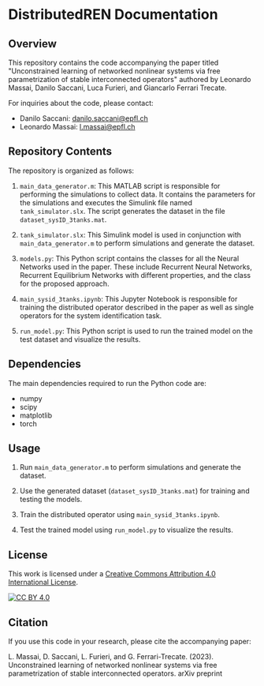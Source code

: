 # DistributedREN Documentation

## Overview

This repository contains the code accompanying the paper titled "Unconstrained learning of networked nonlinear systems via free parametrization of stable interconnected operators" authored by Leonardo Massai, Danilo Saccani, Luca Furieri, and Giancarlo Ferrari Trecate.

For inquiries about the code, please contact:

- Danilo Saccani: danilo.saccani@epfl.ch
- Leonardo Massai: l.massai@epfl.ch

## Repository Contents

The repository is organized as follows:

1. `main_data_generator.m`: This MATLAB script is responsible for performing the simulations to collect data. It contains the parameters for the simulations and executes the Simulink file named `tank_simulator.slx`. The script generates the dataset in the file `dataset_sysID_3tanks.mat`.

2. `tank_simulator.slx`: This Simulink model is used in conjunction with `main_data_generator.m` to perform simulations and generate the dataset.

3. `models.py`: This Python script contains the classes for all the Neural Networks used in the paper. These include Recurrent Neural Networks, Recurrent Equilibrium Networks with different properties, and the class for the proposed approach.

4. `main_sysid_3tanks.ipynb`: This Jupyter Notebook is responsible for training the distributed operator described in the paper as well as single operators for the system identification task.

5. `run_model.py`: This Python script is used to run the trained model on the test dataset and visualize the results.

## Dependencies

The main dependencies required to run the Python code are:

- numpy
- scipy
- matplotlib
- torch

## Usage

1. Run `main_data_generator.m` to perform simulations and generate the dataset.

2. Use the generated dataset (`dataset_sysID_3tanks.mat`) for training and testing the models.

3. Train the distributed operator using `main_sysid_3tanks.ipynb`.

4. Test the trained model using `run_model.py` to visualize the results.

## License
This work is licensed under a
[Creative Commons Attribution 4.0 International License][cc-by].

[![CC BY 4.0][cc-by-image]][cc-by] 

[cc-by]: http://creativecommons.org/licenses/by/4.0/
[cc-by-image]: https://i.creativecommons.org/l/by/4.0/88x31.png
[cc-by-shield]: https://img.shields.io/badge/License-CC%20BY%204.0-lightgrey.svg



## Citation

If you use this code in your research, please cite the accompanying paper: 

L. Massai, D. Saccani, L. Furieri, and G. Ferrari-Trecate. (2023). Unconstrained learning of networked nonlinear systems via free parametrization of stable interconnected operators. arXiv preprint
